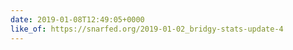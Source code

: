 ```yaml
---
date: 2019-01-08T12:49:05+0000
like_of: https://snarfed.org/2019-01-02_bridgy-stats-update-4
---
```

